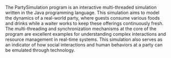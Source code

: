 The PartySimulation program is an interactive multi-threaded simulation written in the 
Java programming language. This simulation aims to model the dynamics of a real-world 
party, where guests consume various foods and drinks while a waiter works to keep these 
offerings continuously fresh. The multi-threading and synchronization mechanisms at the core 
of the program are excellent examples for understanding complex interactions and resource 
management in real-time systems. This simulation also serves as an indicator of how social 
interactions and human behaviors at a party can be emulated through technology. 
